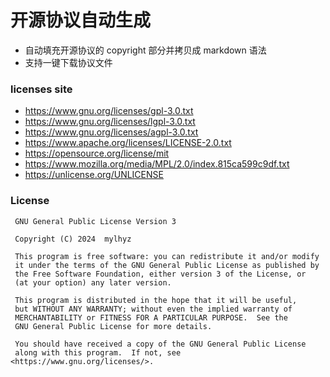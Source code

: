 # 开源协议自动生成

- 自动填充开源协议的 copyright 部分并拷贝成 markdown 语法
- 支持一键下载协议文件

### licenses site

- https://www.gnu.org/licenses/gpl-3.0.txt
- https://www.gnu.org/licenses/lgpl-3.0.txt
- https://www.gnu.org/licenses/agpl-3.0.txt
- https://www.apache.org/licenses/LICENSE-2.0.txt
- https://opensource.org/license/mit
- https://www.mozilla.org/media/MPL/2.0/index.815ca599c9df.txt
- https://unlicense.org/UNLICENSE

### License 
```
 GNU General Public License Version 3
 
 Copyright (C) 2024  mylhyz
 
 This program is free software: you can redistribute it and/or modify
 it under the terms of the GNU General Public License as published by
 the Free Software Foundation, either version 3 of the License, or
 (at your option) any later version.
 
 This program is distributed in the hope that it will be useful,
 but WITHOUT ANY WARRANTY; without even the implied warranty of
 MERCHANTABILITY or FITNESS FOR A PARTICULAR PURPOSE.  See the
 GNU General Public License for more details.
 
 You should have received a copy of the GNU General Public License
 along with this program.  If not, see <https://www.gnu.org/licenses/>.
```